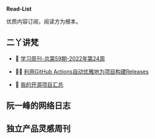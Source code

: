 **Read-List**

优质内容订阅，阅读方为根本。

## 二丫讲梵

<!-- eryajf:START -->
- 🧐 [学习周刊-总第59期-2022年第24周](https://wiki.eryajf.net/pages/b0bdd0/) 

- 🧑‍🏫 [利用GitHub Actions自动优雅地为项目构建Releases](https://wiki.eryajf.net/pages/f3e878/) 

- 🥰 [我的开源项目汇总](https://wiki.eryajf.net/pages/67892e/) 
<!-- eryajf:END -->

## 阮一峰的网络日志

<!-- ruanyf:START -->
<!-- ruanyf:END -->

## 独立产品灵感周刊

<!-- DecoHack:START -->
<!-- DecoHack:END -->
